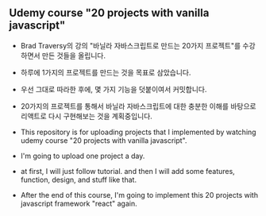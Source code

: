 ## Udemy course "20 projects with vanilla javascript"

- Brad Traversy의 강의 "바닐라 자바스크립트로 만드는 20가지 프로젝트"를 수강하면서 만든 것들을 올립니다.
- 하루에 1가지의 프로젝트를 만드는 것을 목표로 삼았습니다.
- 우선 그대로 따라한 후에, 몇 가지 기능을 덧붙이여서 커밋합니다.
- 20가지의 프로젝트를 통해서 바닐라 자바스크립트에 대한 충분한 이해를 바탕으로 리액트로 다시 구현해보는 것을 계획중입니다.

- This repository is for uploading projects that I implemented by watching udemy course "20 projects with vanilla javascript".
- I'm going to upload one project a day.
- at first, I will just follow tutorial. and then I will add some features, function, design, and stuff like that.
- After the end of this course, I'm going to implement this 20 projects with javascript framework "react" again.
